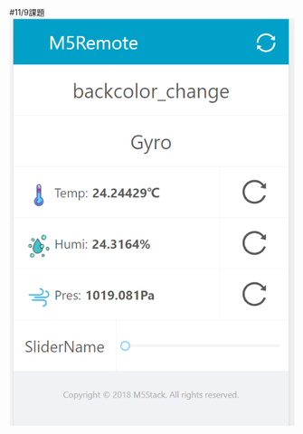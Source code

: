 #11/9課題
![画面](https://github.com/peechan/IoT2020/blob/main/%E3%82%AD%E3%83%A3%E3%83%97%E3%83%81%E3%83%A3.PNG?raw=true)
